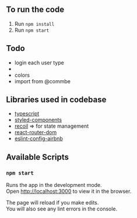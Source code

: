 ## To run the code

1. Run `npm install`
2. Run `npm start`

## Todo

- login each user type
-
- colors
- import from @commbe

## Libraries used in codebase

- [typescript](https://create-react-app.dev/docs/adding-typescript/)
- [styled-components](https://styled-components.com/)
- [recoil](https://recoiljs.org/) => for state management
- [react-router-dom](https://reactrouter.com/)
- [eslint-config-airbnb](https://www.npmjs.com/package/eslint-config-airbnb)

## Available Scripts

### `npm start`

Runs the app in the development mode.\
Open [http://localhost:3000](http://localhost:3000) to view it in the browser.

The page will reload if you make edits.\
You will also see any lint errors in the console.

